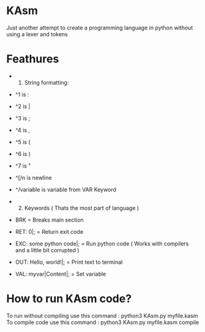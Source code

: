 # KAsm
Just another attempt to create a programming language in python without using a lexer and tokens

# Feathures
- 1. String formatting:
- ^1 is :
- ^2 is |
- ^3 is ;
- ^4 is ,
- ^5 is (
- ^6 is )
- ^7 is "
- ^[/n is newline
- ^/variable is variable from VAR Keyword

- 2. Keywords ( Thats the most part of language )
- BRK                        = Breaks main section
- RET: 0|;                   = Return exit code
- EXC: some python code|;    = Run python code ( Works with compilers and a little bit corrupted )
- OUT: Hello, world!|;       = Print text to terminal
- VAL: myvar|Content|;       = Set variable

# How to run KAsm code?
To run without compiling use this command : python3 KAsm.py myfile.kasm
To compile code use this command          : python3 KAsm.py myfile.kasm compile
